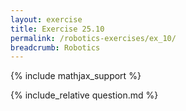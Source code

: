```yaml
---
layout: exercise
title: Exercise 25.10
permalink: /robotics-exercises/ex_10/
breadcrumb: Robotics
---
```


{% include mathjax_support %}

<div><i class="arrow-up loader" data-chapter="robotics-exercises" data-exercise="ex_10" data-rating="0"></i></div>
{% include_relative question.md %}
